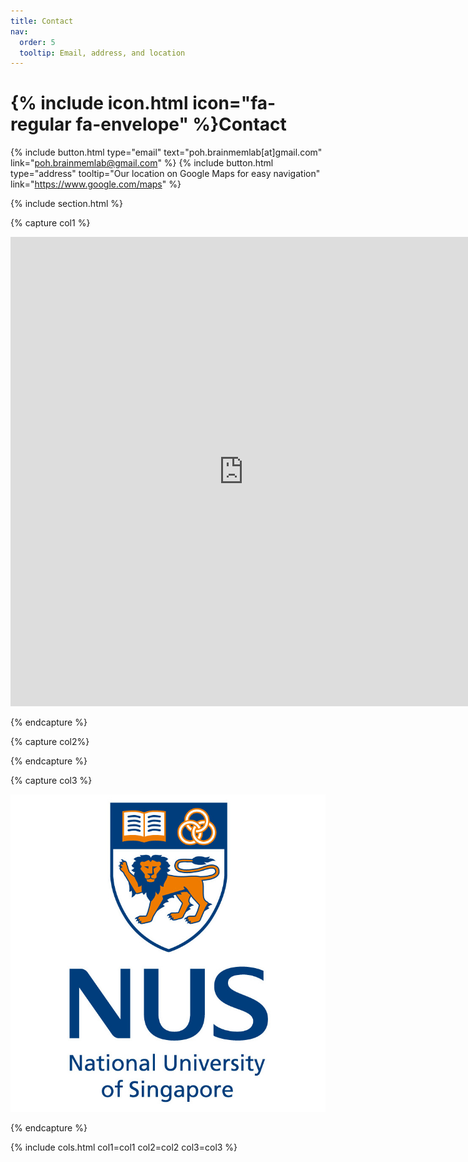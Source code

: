 ```yaml
---
title: Contact
nav:
  order: 5
  tooltip: Email, address, and location
---
```


# {% include icon.html icon="fa-regular fa-envelope" %}Contact

{%
  include button.html
  type="email"
  text="poh.brainmemlab[at]gmail.com"
  link="poh.brainmemlab@gmail.com"
%}
{%
  include button.html
  type="address"
  tooltip="Our location on Google Maps for easy navigation"
  link="https://www.google.com/maps"
%}

{% include section.html %}

{% capture col1 %}

<iframe src="https://www.google.com/maps/embed?pb=!1m18!1m12!1m3!1d3988.7984252891174!2d103.77787097447212!3d1.2955317617490762!2m3!1f0!2f0!3f0!3m2!1i1024!2i768!4f13.1!3m3!1m2!1s0x31da1a56c5b19471%3A0x10236dab718a52c!2sMD1%20-%20Tahir%20Foundation%20Building!5e0!3m2!1sen!2ssg!4v1737539707752!5m2!1sen!2ssg" width="746" height="751" style="border:0;" allowfullscreen="" loading="lazy" referrerpolicy="no-referrer-when-downgrade"></iframe>

{% endcapture %}

{% capture col2%}

{% endcapture %}

{% capture col3 %}

<img src="https://github.com/Poh-BrainMemLab/BrainMemLab/blob/main/images/NUSLogo.jpg">

{% endcapture %}


{% include cols.html col1=col1 col2=col2 col3=col3 %}
